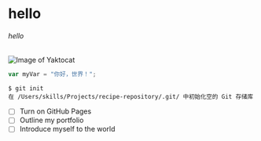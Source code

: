 # hello
###### hello
![Image of Yaktocat](https://octodex.github.com/images/yaktocat.png)
``` javascript
var myVar = "你好，世界！";
```

```
$ git init
在 /Users/skills/Projects/recipe-repository/.git/ 中初始化空的 Git 存储库
```
- [ ] Turn on GitHub Pages
- [ ] Outline my portfolio
- [ ] Introduce myself to the world
